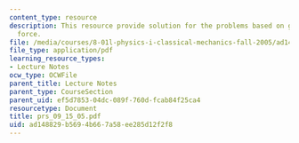 ```yaml
---
content_type: resource
description: This resource provide solution for the problems based on gravity and
  force.
file: /media/courses/8-01l-physics-i-classical-mechanics-fall-2005/ad148829b5694b667a58ee285d12f2f8_prs_09_15_05.pdf
file_type: application/pdf
learning_resource_types:
- Lecture Notes
ocw_type: OCWFile
parent_title: Lecture Notes
parent_type: CourseSection
parent_uid: ef5d7853-04dc-089f-760d-fcab84f25ca4
resourcetype: Document
title: prs_09_15_05.pdf
uid: ad148829-b569-4b66-7a58-ee285d12f2f8
---
```

